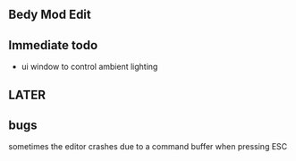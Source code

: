 

## Bedy Mod Edit 




## Immediate todo 
 
- ui window to control ambient lighting 


 
## LATER  


## bugs 




sometimes the editor crashes due to a command buffer when pressing ESC 